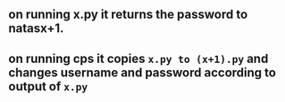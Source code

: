 ## on running x.py it returns the password to natasx+1.
## on running cps it copies `x.py to (x+1).py` and changes username and password according to output of `x.py`
